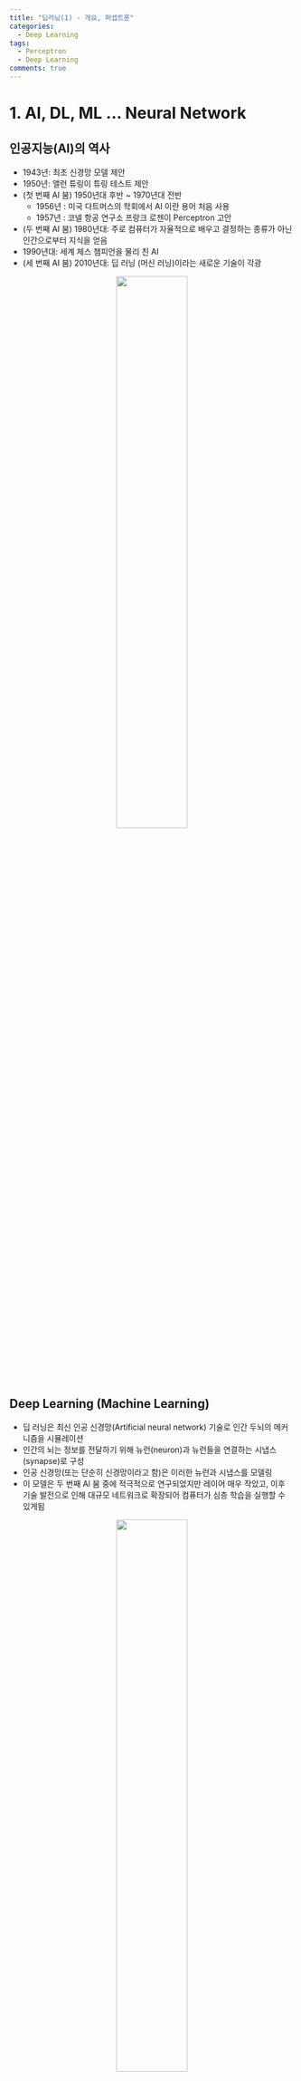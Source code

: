 ```yaml
---
title: "딥러닝(1) - 개요, 퍼셉트론"
categories:
  - Deep Learning
tags:
  - Perceptron
  - Deep Learning
comments: true
---
```

# 1. AI, DL, ML ... Neural Network
## 인공지능(AI)의 역사
- 1943년: 최초 신경망 모델 제안
- 1950년: 앨런 튜링이 튜링 테스트 제안
- (첫 번째 AI 붐) 1950년대 후반 ~ 1970년대 전반
	- 1956년 : 미국 다트머스의 학회에서 AI 이란 용어 처음 사용 
	- 1957년 : 코넬 항공 연구소 프랑크 로젠이 Perceptron 고안
- (두 번째 AI 붐) 1980년대: 주로 컴퓨터가 자율적으로 배우고 결정하는 종류가 아닌 인간으로부터 지식을 얻음 
- 1990년대: 세계 체스 챔피언을 물리 친 AI
- (세 번째 AI 붐) 2010년대: 딥 러닝 (머신 러닝)이라는 새로운 기술이 각광
<center><img src="https://mioscode.github.io/assets/images/dl1/history.jpg" width="50%"></center>

## Deep Learning (Machine Learning)
- 딥 러닝은 최신 인공 신경망(Artificial neural network) 기술로 인간 두뇌의 메커니즘을 시뮬레이션
- 인간의 뇌는 정보를 전달하기 위해 뉴런(neuron)과 뉴런들을 연결하는 시냅스(synapse)로 구성
- 인공 신경망(또는 단순히 신경망이라고 함)은 이러한 뉴런과 시냅스를 모델링
- 이 모델은 두 번째 AI 붐 중에 적극적으로 연구되었지만 레이어 매우 작았고, 이후 기술 발전으로 인해 대규모 네트워크로 확장되어 컴퓨터가 심층 학습을 실행할 수 있게됨
<center><img src="https://mioscode.github.io/assets/images/dl1/neural_network.jpg" width="50%"></center>

# 2. Perceptron

## 2.1. 개념
- 1943년 미국 신경외과 의사인 워렌 멕컬록에 의해서 발단이 되었고, 1957년 코넬 항공 연구소(Cornell Aeronautical Lab)의 프랑크 로젠블라트(Frank Rosenblatt)가 퍼셉트론 알고리즘을 고안했습니다.

### Neuron과 Threshold
- 뉴런은 특정 자극(impulse) 이 있다면 그 자극이 어느 역치(threshold) 이상이여야 활성화(activation)
- 활동전위(action potential)가 축삭(axon)을 따라 내려가면서 세포막 안팎의 극성이 변화 -> 다른 뉴런에서 온 신호에 반응하여 막이 역치(threshold) 전위에 도달하면 Na+ 및 K+ 개폐 이온 채널이 여닫힘 -> 활동전위가 시작될 때 Na+ 채널이 열리고 Na+가 축삭 안으로 들어와 탈분극(Depolarization) -> 재분극은 K+ 채널이 열리고 K+가 축삭 밖으로 나갈 때 일어남 -> 채널의 개폐로 세포 안팎 극성이 변화 -> 신경 자극은 한 방향으로만 이동하여 축삭 말단(axon ending)에서 다른 뉴런으로 신호를 전달
<center><img src="https://mioscode.github.io/assets/images/dl1/action_potential.gif" width="50%"></center>
<center><img src="https://mioscode.github.io/assets/images/dl1/action_potential.png" width="50%"></center>

### Perceptron과 $\theta$
- 뉴런을 모방함
<center><img src="https://mioscode.github.io/assets/images/dl1/neural_network_perceptron.png" width="50%"></center>

- 입력(input) 신호의 총합이 정해진 임계값($\theta$) 넘었을 때 $1$을 출력(output), 넘지 못하면 $0$ 또는 $-1$ 출력
- 각 입력신호에 고유한 weight 부여되며 기계학습은 이 weight(입력을 조절하니 매개변수로도 볼 수 있음)의 값을 정하는 작업
<center><img src="https://mioscode.github.io/assets/images/dl1/perceptron.png" width="50%"></center>
<center><img src="https://mioscode.github.io/assets/images/dl1/perceptron_2.png" width="50%"></center>
<center><img src="https://mioscode.github.io/assets/images/dl1/perceptron_3.png" width="50%"></center>
<center><img src="https://mioscode.github.io/assets/images/dl1/perceptron_4.png" width="50%"></center>

## 2.2. 학습 방법
1. 처음에는 인간이 임의로 weight로 시작
2. 머신이 학습 데이터를 퍼셉트론 모형에 입력하며 분류가 잘못됐을 때 weight를 개선 (인간이 문제 틀렸을 때 다시 푸는 것과 유사 -> 학습이라고 부름)
<center><img src="https://mioscode.github.io/assets/images/dl1/machine_learning.jpg" width="50%"></center>

## 2.3. 가중치(weight)와 편향(bias)
- 앞의 퍼셉트론 수식에서 나오는 세타$\theta$를 $-b$로 치환하여 좌변으로 넘기면 아래와 같이 되며 여기에서 $b$를 편향(bias)라고 할 수 있다.
$$\begin{matrix}
b+w_1x_1+w_2x_2<0 \Rightarrow 0\\
b+w_1x_1+w_2x_2 \geqq 0 \Rightarrow 1
\end{matrix}$$
- 기계학습 분야에서는 모델이 학습 데이터에 과적합(overfitting)되는 것을 방지하는 것이 중요
  - 과적합: 모델이 엄청 유연해서 학습 데이터는 귀신같이 잘 분류하지만, 다른 평가 데이터를 넣어봤을 때는 제대로 성능을 발휘하지 못하는 것을 말한다. 어느 데이터를 넣어도 일반적으로 잘 들어맞는 모델을 만드는 것이 중요하다.
- 편향이 높을 수록 그만큼 분류의 기준이 엄격하다는 것을 의미하며 모델이 간단해지는 경향이 있고 (변수가 적고 더 일반화 되는 경우) 오히려 과소적합(underfitting)의 위험이 발생하게 된다. 
- 편향이 낮을수록 한계점이 낮아 데이터의 허용범위가 넓어지는 만큼 학습 데이터에만 잘 들어맞는 모델이 만들어질 수 있으며 모델이 더욱 복잡해질 것이다. 허용범위가 넓어지는 만큼 필요 없는 노이즈가 포함될 가능성도 높다. 이를 편향과 분산의 트레이드오프 관계라고 보통 부른다.

## 2.4. 선형 분류(linear classifier)
- 퍼셉트론의 출력 값은 앞에서 말했듯이 1 또는 0(or -1)이기 때문에 학습 데이터가 선형적으로 분리될 수 있을 때 적합한 알고리즘
- 선형 분류는 평면 상에 선을 쫙 그어서 여기 넘으면 A, 못 넘으면 B 이런식으로 선을 기준으로 분류하는 것 의미
- 학습이 반복될수록 선 기울기 달라짐 (학습을 하면서 weight가 계속 조정됨)
<center><img src="https://mioscode.github.io/assets/images/dl1/perceptron_example.png" width="50%"></center>

## 2.5. 퍼셉트론의 한계점
- AND와 OR과 같은 선형 데이터는 분류 가능하지만, XOR과 같은 형태의 비선형 데이터는 분류가 불가능하다
  - AND 함수: x1과 x2 중 모두(and) 1일때 1을 출력
    |x1|x2|y|
    |:-:|:-:|:-:|
    |0|0|0|
    |0|1|0|
    |1|0|0|
    |1|1|1|
  - OR 함수: x1과 x2 중 하나만(or) 1이면 1을 출력
    |x1|x2|y|
    |:-:|:-:|:-:|
    |0|0|0|
    |0|1|1|
    |1|0|1|
    |1|1|1|
  - XOR 함수: x1과 x2 중 어느 한쪽이 1일 때만 1을 출력 (둘다 1이면 0 출력)
    |x1|x2|y|
    |:-:|:-:|:-:|
    |0|0|0|
    |0|1|1|
    |1|0|1|
    |1|1|0|
<center><img src="https://mioscode.github.io/assets/images/dl1/xor.gif" width="50%"></center>

- 한계점이 밝혀지면서 한동안 소외 받았고, 퍼셉트론을 제시한 로젠블랫은 자살 같은 사고로 세상을 떠났고 시간이 흐른 뒤에야 그의 업적이 재조명 받았다. 

## 2.6. 다층 퍼셉트론을 통한 한계 극복

![](/Users/somi.han/Documents/Deep%20Learning/Perceptron_XOR.jpg)




## Reference
https://journal.jp.fujitsu.com/en/2016/02/09/01/
https://sacko.tistory.com/10?category=632408
https://www.neuraldesigner.com/blog/perceptron-the-main-component-of-neural-networks
https://github.com/chaitjo/Perceptron
http://ecee.colorado.edu/~ecen4831/lectures/NNet3.html